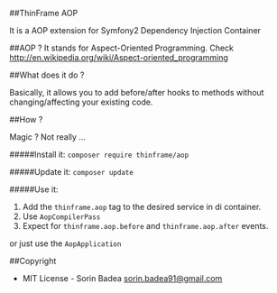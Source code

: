 ##ThinFrame AOP

It is a AOP extension for Symfony2 Dependency Injection Container

##AOP ?
It stands for Aspect-Oriented Programming. Check <http://en.wikipedia.org/wiki/Aspect-oriented_programming>

##What does it do ?

Basically, it allows you to add before/after hooks to methods without changing/affecting your existing code.

##How ?

Magic ? Not really ...

#####Install it: `composer require thinframe/aop`

#####Update it: `composer update`

#####Use it:

1. Add the `thinframe.aop` tag to the desired service in di container.
2. Use `AopCompilerPass`
3. Expect for `thinframe.aop.before` and `thinframe.aop.after` events.

or just use the `AopApplication`

##Copyright

* MIT License - Sorin Badea <sorin.badea91@gmail.com>